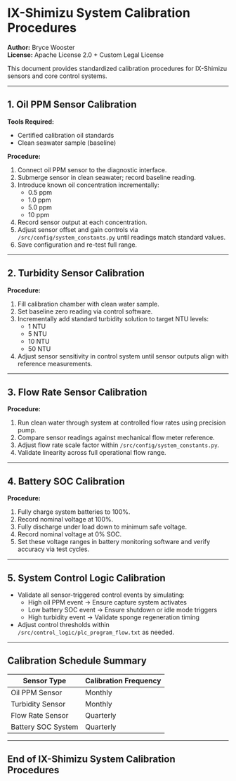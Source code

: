 # IX-Shimizu System Calibration Procedures

**Author:** Bryce Wooster  
**License:** Apache License 2.0 + Custom Legal License

This document provides standardized calibration procedures for IX-Shimizu sensors and core control systems.

---

## 1. Oil PPM Sensor Calibration

**Tools Required:**
- Certified calibration oil standards
- Clean seawater sample (baseline)

**Procedure:**

1. Connect oil PPM sensor to the diagnostic interface.
2. Submerge sensor in clean seawater; record baseline reading.
3. Introduce known oil concentration incrementally:
   - 0.5 ppm
   - 1.0 ppm
   - 5.0 ppm
   - 10 ppm
4. Record sensor output at each concentration.
5. Adjust sensor offset and gain controls via `/src/config/system_constants.py` until readings match standard values.
6. Save configuration and re-test full range.

---

## 2. Turbidity Sensor Calibration

**Procedure:**

1. Fill calibration chamber with clean water sample.
2. Set baseline zero reading via control software.
3. Incrementally add standard turbidity solution to target NTU levels:
   - 1 NTU
   - 5 NTU
   - 10 NTU
   - 50 NTU
4. Adjust sensor sensitivity in control system until sensor outputs align with reference measurements.

---

## 3. Flow Rate Sensor Calibration

**Procedure:**

1. Run clean water through system at controlled flow rates using precision pump.
2. Compare sensor readings against mechanical flow meter reference.
3. Adjust flow rate scale factor within `/src/config/system_constants.py`.
4. Validate linearity across full operational flow range.

---

## 4. Battery SOC Calibration

**Procedure:**

1. Fully charge system batteries to 100%.
2. Record nominal voltage at 100%.
3. Fully discharge under load down to minimum safe voltage.
4. Record nominal voltage at 0% SOC.
5. Set these voltage ranges in battery monitoring software and verify accuracy via test cycles.

---

## 5. System Control Logic Calibration

- Validate all sensor-triggered control events by simulating:
  - High oil PPM event → Ensure capture system activates
  - Low battery SOC event → Ensure shutdown or idle mode triggers
  - High turbidity event → Validate sponge regeneration timing
- Adjust control thresholds within `/src/control_logic/plc_program_flow.txt` as needed.

---

## Calibration Schedule Summary

| Sensor Type          | Calibration Frequency |
|---------------------|----------------------|
| Oil PPM Sensor      | Monthly              |
| Turbidity Sensor    | Monthly              |
| Flow Rate Sensor    | Quarterly            |
| Battery SOC System  | Quarterly            |

---

## End of IX-Shimizu System Calibration Procedures
